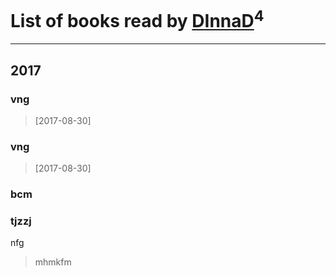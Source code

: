 # List of books read by [DInnaD](https://www.facebook.com/app_scoped_user_id/497594403964454/)<sup>4</sup>
---

## 2017

### vng
> [2017-08-30] 


### vng
> [2017-08-30] 


### bcm


### tjzzj
nfg
> mhmkfm



